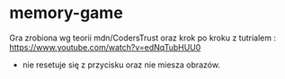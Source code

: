 # memory-game
Gra zrobiona wg teorii mdn/CodersTrust oraz krok po kroku z tutrialem : https://www.youtube.com/watch?v=edNqTubHUU0
- nie resetuje się z przycisku oraz nie miesza obrazów.
